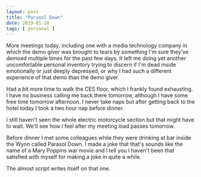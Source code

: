 ```yaml
---
layout: post
title: "Parasol Down"
date: 2019-01-10
tags: [ personal ]
---
```


More meetings today, including one with a media technology company in which the
demo giver was brought to tears by something I'm sure they've demoed multiple
times for the past few days. It left me doing yet another uncomfortable personal
inventory trying to discern if I'm dead inside emotionally or just deeply
depressed, or why I had such a different experience of that demo than the demo
giver.

Had a bit more time to walk the CES floor, which I frankly found exhausting. I
have no business calling me back there tomorrow, although I have some free time
tomorrow afternoon. I never take naps but after getting back to the hotel today
I took a two hour nap before dinner.

I still haven't seen the whole electric motorcycle section but that might have
to wait. We'll see how I feel after my meeting load passes tomorrow.

Before dinner I met some colleagues while they were drinking at bar inside the
Wynn called Parasol Down. I made a joke that that's sounds like the name of a
Mary Poppins war movie and I tell you I haven't been that satisfied with myself
for making a joke in quite a while.

The almost script writes itself on that one.

